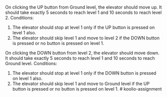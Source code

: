 On clicking the UP button from Ground level, the elevator should move up. It should take exactly
5 seconds to reach level 1 and 10 seconds to reach level 2.
Conditions:

1. The elevator should stop at level 1 only if the UP button is pressed on level 1 also.
2. The elevator should skip level 1 and move to level 2 if the DOWN button is pressed or no
   button is pressed on level 1.

On clicking the DOWN button from level 2, the elevator should move down. It should take
exactly 5 seconds to reach level 1 and 10 seconds to reach Ground level.
Conditions:

1. The elevator should stop at level 1 only if the DOWN button is pressed on level 1 also.
2. The elevator should skip level 1 and move to Ground level if the UP button is pressed or
   no button is pressed on level 1.
#   k o o l i o - a s s i g n m e n t  
 